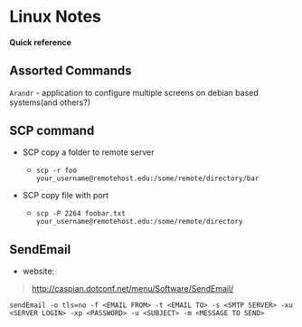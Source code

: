 # Linux Notes

#### Quick reference

## Assorted Commands

`Arandr` - application to configure multiple screens on debian based systems(and others?)

## SCP command

* SCP copy a folder to remote server

    * `scp -r foo your_username@remotehost.edu:/some/remote/directory/bar`

* SCP copy file with port

    * `scp -P 2264 foobar.txt your_username@remotehost.edu:/some/remote/directory`

## SendEmail

* website:

> http://caspian.dotconf.net/menu/Software/SendEmail/

`sendEmail -o tls=no -f <EMAIL FROM> -t <EMAIL TO> -s <SMTP SERVER> -xu <SERVER LOGIN> -xp <PASSWORD> -u <SUBJECT> -m <MESSAGE TO SEND>`
